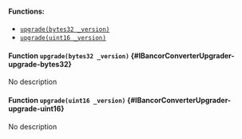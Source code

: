 

#### Functions:
- [`upgrade(bytes32 _version)`](#IBancorConverterUpgrader-upgrade-bytes32)
- [`upgrade(uint16 _version)`](#IBancorConverterUpgrader-upgrade-uint16)


#### Function `upgrade(bytes32 _version)` {#IBancorConverterUpgrader-upgrade-bytes32}
No description
#### Function `upgrade(uint16 _version)` {#IBancorConverterUpgrader-upgrade-uint16}
No description

